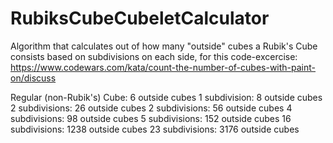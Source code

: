 # RubiksCubeCubeletCalculator

Algorithm that calculates out of how many "outside" cubes a Rubik's Cube consists based on subdivisions on each side, for this code-excercise: https://www.codewars.com/kata/count-the-number-of-cubes-with-paint-on/discuss

Regular (non-Rubik's) Cube: 6 outside cubes
1 subdivision:              8 outside cubes
2 subdivisions:             26 outside cubes
2 subdivisions:             56 outside cubes
4 subdivisions:             98 outside cubes
5 subdivisions:             152 outside cubes
16 subdivisions:            1238 outside cubes
23 subdivisions:            3176 outside cubes
